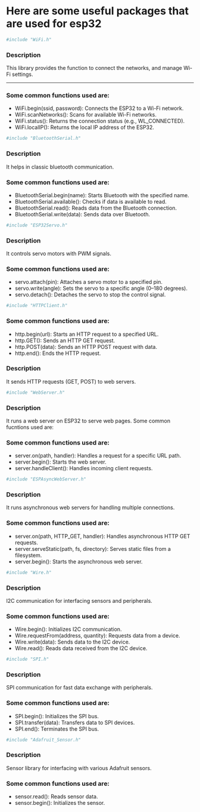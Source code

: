 # Here are some useful packages that are used for esp32
```bash
#include "WiFi.h"
```
### Description
This library provides the function to connect the networks, and manage Wi-Fi settings.<hr>
### Some common functions used are:
- WiFi.begin(ssid, password): Connects the ESP32 to a Wi-Fi network.
- WiFi.scanNetworks(): Scans for available Wi-Fi networks.
- WiFi.status(): Returns the connection status (e.g., WL_CONNECTED).
- WiFi.localIP(): Returns the local IP address of the ESP32.

```bash
#include "BluetoothSerial.h"
```
###  Description
It helps in classic bluetooth communication.
### Some common functions used are:
- BluetoothSerial.begin(name): Starts Bluetooth with the specified name.
- BluetoothSerial.available(): Checks if data is available to read.
- BluetoothSerial.read(): Reads data from the Bluetooth connection.
- BluetoothSerial.write(data): Sends data over Bluetooth.
```bash
#include "ESP32Servo.h"
```
### Description
It controls servo motors with PWM signals.
### Some common functions used are:
- servo.attach(pin): Attaches a servo motor to a specified pin.
- servo.write(angle): Sets the servo to a specific angle (0–180 degrees).
- servo.detach(): Detaches the servo to stop the control signal.

```bash
#include "HTTPClient.h"
```
### Some common functions used are:
- http.begin(url): Starts an HTTP request to a specified URL.
- http.GET(): Sends an HTTP GET request.
- http.POST(data): Sends an HTTP POST request with data.
- http.end(): Ends the HTTP request.
### Description
It sends HTTP requests (GET, POST) to web servers.

```bash
#include "WebServer.h"
```
### Description
It runs a web server on ESP32 to serve web pages.
Some common fucntions used are:
### Some common functions used are:
- server.on(path, handler): Handles a request for a specific URL path.
- server.begin(): Starts the web server.
- server.handleClient(): Handles incoming client requests.
``` bash
#include "ESPAsyncWebServer.h"
```
### Description
It runs asynchronous web servers for handling multiple connections.
### Some common functions used are:
- server.on(path, HTTP_GET, handler): Handles asynchronous HTTP GET requests.
- server.serveStatic(path, fs, directory): Serves static files from a filesystem.
- server.begin(): Starts the asynchronous web server.
  
```bash
#include "Wire.h"
```
### Description
I2C communication for interfacing sensors and peripherals.
### Some common functions used are:
- Wire.begin(): Initializes I2C communication.
- Wire.requestFrom(address, quantity): Requests data from a device.
- Wire.write(data): Sends data to the I2C device.
- Wire.read(): Reads data received from the I2C device.
```bash
#include "SPI.h"
```
### Description
SPI communication for fast data exchange with peripherals.
### Some common functions used are:
- SPI.begin(): Initializes the SPI bus.
- SPI.transfer(data): Transfers data to SPI devices.
- SPI.end(): Terminates the SPI bus.
```bash
#include "Adafruit_Sensor.h"
```
### Description 
Sensor library for interfacing with various Adafruit sensors.
### Some common functions used are:
- sensor.read(): Reads sensor data.
- sensor.begin(): Initializes the sensor.
